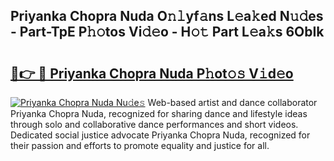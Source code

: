 ## Priyanka Chopra Nuda O𝚗𝚕yf𝚊ns L𝚎a𝚔ed N𝚞𝚍es - Part-TpE P𝚑𝚘tos Vi𝚍𝚎o - H𝚘𝚝 Part L𝚎a𝚔s 6ObIk

# <h2><a href="http://kf9dc41.oniu.top/?m=Priyanka+Chopra+Nuda">🔗👉 🔴 Priyanka Chopra Nuda P𝚑ot𝚘𝚜 V𝚒d𝚎o</a></h2>

[![Priyanka Chopra Nuda Nu𝚍e𝚜](https://i.imgur.com/0qMVB7G.gif)](http://kf9dc41.oniu.top/?m=Priyanka+Chopra+Nuda)
Web-based artist and dance collaborator Priyanka Chopra Nuda, recognized for sharing dance and lifestyle ideas through solo and collaborative dance performances and short videos. Dedicated social justice advocate Priyanka Chopra Nuda, recognized for their passion and efforts to promote equality and justice for all.  
